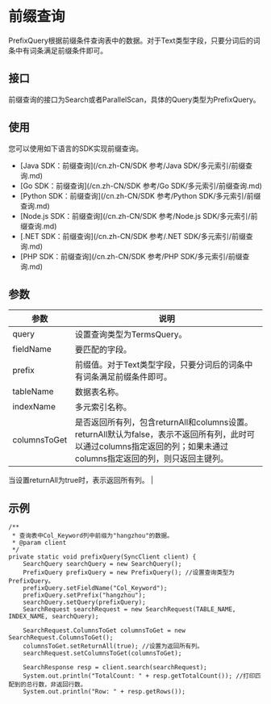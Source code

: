 # 前缀查询

PrefixQuery根据前缀条件查询表中的数据。对于Text类型字段，只要分词后的词条中有词条满足前缀条件即可。

## 接口

前缀查询的接口为Search或者ParallelScan，具体的Query类型为PrefixQuery。

## 使用

您可以使用如下语言的SDK实现前缀查询。

-   [Java SDK：前缀查询](/cn.zh-CN/SDK 参考/Java SDK/多元索引/前缀查询.md)
-   [Go SDK：前缀查询](/cn.zh-CN/SDK 参考/Go SDK/多元索引/前缀查询.md)
-   [Python SDK：前缀查询](/cn.zh-CN/SDK 参考/Python SDK/多元索引/前缀查询.md)
-   [Node.js SDK：前缀查询](/cn.zh-CN/SDK 参考/Node.js SDK/多元索引/前缀查询.md)
-   [.NET SDK：前缀查询](/cn.zh-CN/SDK 参考/.NET SDK/多元索引/前缀查询.md)
-   [PHP SDK：前缀查询](/cn.zh-CN/SDK 参考/PHP SDK/多元索引/前缀查询.md)

## 参数

|参数|说明|
|--|--|
|query|设置查询类型为TermsQuery。|
|fieldName|要匹配的字段。|
|prefix|前缀值。对于Text类型字段，只要分词后的词条中有词条满足前缀条件即可。 |
|tableName|数据表名称。|
|indexName|多元索引名称。|
|columnsToGet|是否返回所有列，包含returnAll和columns设置。 returnAll默认为false，表示不返回所有列，此时可以通过columns指定返回的列；如果未通过columns指定返回的列，则只返回主键列。

当设置returnAll为true时，表示返回所有列。 |

## 示例

```
/**
 * 查询表中Col_Keyword列中前缀为"hangzhou"的数据。
 * @param client
 */
private static void prefixQuery(SyncClient client) {
    SearchQuery searchQuery = new SearchQuery();
    PrefixQuery prefixQuery = new PrefixQuery(); //设置查询类型为PrefixQuery。
    prefixQuery.setFieldName("Col_Keyword");
    prefixQuery.setPrefix("hangzhou");
    searchQuery.setQuery(prefixQuery);
    SearchRequest searchRequest = new SearchRequest(TABLE_NAME, INDEX_NAME, searchQuery);

    SearchRequest.ColumnsToGet columnsToGet = new SearchRequest.ColumnsToGet();
    columnsToGet.setReturnAll(true); //设置为返回所有列。
    searchRequest.setColumnsToGet(columnsToGet);

    SearchResponse resp = client.search(searchRequest);
    System.out.println("TotalCount: " + resp.getTotalCount()); //打印匹配到的总行数，非返回行数。
    System.out.println("Row: " + resp.getRows());
```

